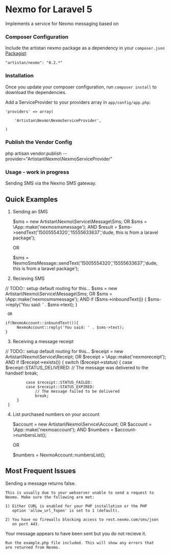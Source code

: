 Nexmo for Laravel 5
==============

Implements a service for Nexmo messaging based on

### Composer Configuration

Include the artistan nexmo package as a dependency in your `composer.json` [Packagist](https://packagist.org/packages/artistan/nexmo):

    "artistan/nexmo": "0.2.*"

### Installation

Once you update your composer configuration, run `composer install` to download the dependencies.

Add a ServiceProvider to your providers array in `app/config/app.php`:

	'providers' => array(

		'Artistan\Nexmo\NexmoServiceProvider',

	)

### Publish the Vendor Config

php artisan vendor:publish --provider="Artistan\Nexmo\NexmoServiceProvider"

### Usage - work in progress

Sending SMS via the Nexmo SMS gateway.


Quick Examples
--------------

1) Sending an SMS

    $sms = new Artistan\Nexmo\Service\Message\Sms;
        OR
    $sms = \App::make('nexmosmsmessage');
        AND
    $result = $sms->sendText('15005554320','15555633637','dude, this is from a laravel package');

    OR

    $sms = NexmoSmsMessage::sendText('15005554320','15555633637','dude, this is from a laravel package');

2) Recieving SMS

//  TODO:: setup default routing for this...
     $sms = new Artistan\Nexmo\Service\Message\Sms;
        OR
     $sms = \App::make('nexmosmsmessage');
        AND
     if ($sms->inboundText()) {
         $sms->reply('You said: ' . $sms->text);
     }

     OR

    if(NexmoAccount::inboundText()){
         NexmoAccount::reply('You said: ' . $sms->text);
    }




3) Receiving a message receipt

//  TODO:: setup default routing for this...
     $receipt = new Artistan\Nexmo\Service\Receipt;
        OR
     $receipt = \App::make('nexmoreceipt');
        AND
     if ($receipt->exists()) {
         switch ($receipt->status) {
             case $receipt::STATUS_DELIVERED:
                 // The message was delivered to the handset!
                 break;

             case $receipt::STATUS_FAILED:
             case $receipt::STATUS_EXPIRED:
                 // The message failed to be delivered
                 break;
         }
     }



4) List purchased numbers on your account

     $account = new Artistan\Nexmo\Service\Account;
        OR
     $account = \App::make('nexmoaccount');
        AND
     $numbers = $account->numbersList();

     OR

     $numbers = NexmoAccount::numbersList();






Most Frequent Issues
--------------------

 Sending a message returns false.

    This is usually due to your webserver unable to send a request to
    Nexmo. Make sure the following are met:

    1) Either CURL is enabled for your PHP installation or the PHP
       option 'allow_url_fopen' is set to 1 (default).

    2) You have no firewalls blocking access to rest.nexmo.com/sms/json
       on port 443.



 Your message appears to have been sent but you do not recieve it.

    Run the example.php file included. This will show any errors that
    are returned from Nexmo.